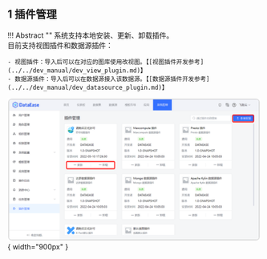 ## 1 插件管理

!!! Abstract ""
系统支持本地安装、更新、卸载插件。  
目前支持视图插件和数据源插件：

    - 视图插件：导入后可以在对应的图库使用改视图。【[视图插件开发参考](../../dev_manual/dev_view_plugin.md)】
    - 数据源插件：导入后可以在数据源接入该数据源。【[数据源插件开发参考](../../dev_manual/dev_datasource_plugin.md)】

![插件管理](../../img/system_management/插件管理.png){ width="900px" }
